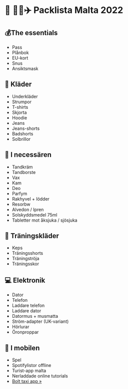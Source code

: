# 💃 🕺🏻✈️ Packlista Malta 2022

## 💰The essentials

- Pass
- Plånbok
- EU-kort
- Snus
- Ansiktsmask

## 👕 Kläder

- Underkläder
- Strumpor
- T-shirts
- Skjorta
- Hoodie
- Jeans
- Jeans-shorts
- Badshorts
- Solbrillor

## 🧰 I necessären

- Tandkräm
- Tandborste
- Vax
- Kam
- Deo
- Parfym
- Rakhyvel + lödder
- Resorbw
- Alvedon / Ipren
- Solskyddsmedel 75ml
- Tabletter mot åksjuka / sjösjuka

## 🏃 Träningskläder

- Keps
- Träningsshorts
- Träningströja
- Träningsskor

## 💻 Elektronik

- Dator
- Telefon
- Laddare telefon
- Laddare dator
- Datormus + musmatta
- Ström-adapter (UK-variant)
- Hörlurar
- Öronproppar

## 📱 I mobilen

- Spel
- Spotifylistor offline
- Turist-app malta
- Nerladdade online tutorials
- [Bolt taxi app »](https://bolt.eu/?af_js_web=true&af_ss_ver=2&pid=googleadwords_int&c=se_brand_search&page_name=/sv/)
